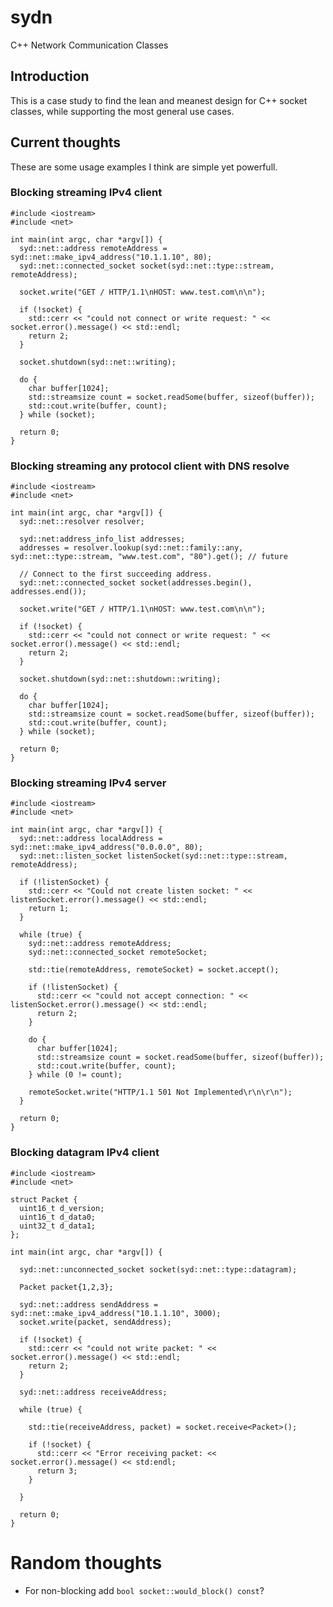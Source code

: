 # sydn
C++ Network Communication Classes


## Introduction

This is a case study to find the lean and meanest design for C++ socket classes, while supporting
the most general use cases.

## Current thoughts

These are some usage examples I think are simple yet powerfull.

### Blocking streaming IPv4 client

``` 
#include <iostream>
#include <net>

int main(int argc, char *argv[]) {
  syd::net::address remoteAddress = syd::net::make_ipv4_address("10.1.1.10", 80);
  syd::net::connected_socket socket(syd::net::type::stream, remoteAddress);
  
  socket.write("GET / HTTP/1.1\nHOST: www.test.com\n\n");

  if (!socket) {
    std::cerr << "could not connect or write request: " << socket.error().message() << std::endl;
    return 2;
  }

  socket.shutdown(syd::net::writing);

  do {
    char buffer[1024];
    std::streamsize count = socket.readSome(buffer, sizeof(buffer));
    std::cout.write(buffer, count);
  } while (socket);

  return 0;
}

```

### Blocking streaming any protocol client with DNS resolve

```
#include <iostream>
#include <net>

int main(int argc, char *argv[]) {
  syd::net::resolver resolver;
  
  syd::net:address_info_list addresses;
  addresses = resolver.lookup(syd::net::family::any, syd::net::type::stream, "www.test.com", "80").get(); // future

  // Connect to the first succeeding address.
  syd::net::connected_socket socket(addresses.begin(), addresses.end());
  
  socket.write("GET / HTTP/1.1\nHOST: www.test.com\n\n");

  if (!socket) {
    std::cerr << "could not connect or write request: " << socket.error().message() << std::endl;
    return 2;
  }

  socket.shutdown(syd::net::shutdown::writing);

  do {
    char buffer[1024];
    std::streamsize count = socket.readSome(buffer, sizeof(buffer));
    std::cout.write(buffer, count);
  } while (socket);

  return 0;
}
```

### Blocking streaming IPv4 server

``` 
#include <iostream>
#include <net>

int main(int argc, char *argv[]) {
  syd::net::address localAddress = syd::net::make_ipv4_address("0.0.0.0", 80);
  syd::net::listen_socket listenSocket(syd::net::type::stream, remoteAddress);
  
  if (!listenSocket) {
    std::cerr << "Could not create listen socket: " << listenSocket.error().message() << std::endl;
    return 1;
  }
  
  while (true) {
    syd::net::address remoteAddress;
    syd::net::connected_socket remoteSocket;
  
    std::tie(remoteAddress, remoteSocket) = socket.accept();

    if (!listenSocket) {
      std::cerr << "could not accept connection: " << listenSocket.error().message() << std::endl;
      return 2;
    }

    do {
      char buffer[1024];
      std::streamsize count = socket.readSome(buffer, sizeof(buffer));
      std::cout.write(buffer, count);
    } while (0 != count);  

    remoteSocket.write("HTTP/1.1 501 Not Implemented\r\n\r\n");
  }

  return 0;
}

```

### Blocking datagram IPv4 client

``` 
#include <iostream>
#include <net>

struct Packet {
  uint16_t d_version;
  uint16_t d_data0;
  uint32_t d_data1;  
};

int main(int argc, char *argv[]) {

  syd::net::unconnected_socket socket(syd::net::type::datagram);

  Packet packet{1,2,3};

  syd::net::address sendAddress = syd::net::make_ipv4_address("10.1.1.10", 3000);
  socket.write(packet, sendAddress);

  if (!socket) {
    std::cerr << "could not write packet: " << socket.error().message() << std::endl;
    return 2;
  }

  syd::net::address receiveAddress;
  
  while (true) {
  
    std::tie(receiveAddress, packet) = socket.receive<Packet>();
    
    if (!socket) {
      std::cerr << "Error receiving packet: << socket.error().message() << std:endl;
      return 3;
    }
  
  }

  return 0;
}

```


# Random thoughts

* For non-blocking add `bool socket::would_block() const`?

